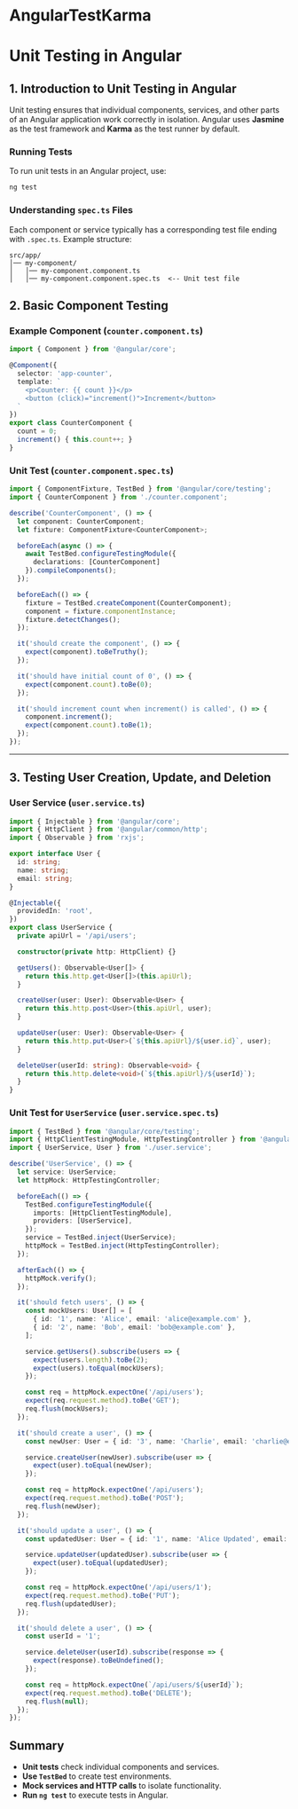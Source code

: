 # AngularTestKarma

# Unit Testing in Angular

## 1. Introduction to Unit Testing in Angular
Unit testing ensures that individual components, services, and other parts of an Angular application work correctly in isolation. Angular uses **Jasmine** as the test framework and **Karma** as the test runner by default.

### Running Tests
To run unit tests in an Angular project, use:
```sh
ng test
```

### Understanding `spec.ts` Files
Each component or service typically has a corresponding test file ending with `.spec.ts`.
Example structure:
```
src/app/
│── my-component/
│   │── my-component.component.ts
│   │── my-component.component.spec.ts  <-- Unit test file
```

## 2. Basic Component Testing
### Example Component (`counter.component.ts`)
```ts
import { Component } from '@angular/core';

@Component({
  selector: 'app-counter',
  template: `
    <p>Counter: {{ count }}</p>
    <button (click)="increment()">Increment</button>
  `
})
export class CounterComponent {
  count = 0;
  increment() { this.count++; }
}
```

### Unit Test (`counter.component.spec.ts`)
```ts
import { ComponentFixture, TestBed } from '@angular/core/testing';
import { CounterComponent } from './counter.component';

describe('CounterComponent', () => {
  let component: CounterComponent;
  let fixture: ComponentFixture<CounterComponent>;

  beforeEach(async () => {
    await TestBed.configureTestingModule({
      declarations: [CounterComponent]
    }).compileComponents();
  });

  beforeEach(() => {
    fixture = TestBed.createComponent(CounterComponent);
    component = fixture.componentInstance;
    fixture.detectChanges();
  });

  it('should create the component', () => {
    expect(component).toBeTruthy();
  });

  it('should have initial count of 0', () => {
    expect(component.count).toBe(0);
  });

  it('should increment count when increment() is called', () => {
    component.increment();
    expect(component.count).toBe(1);
  });
});
```

---

## 3. Testing User Creation, Update, and Deletion

### User Service (`user.service.ts`)
```ts
import { Injectable } from '@angular/core';
import { HttpClient } from '@angular/common/http';
import { Observable } from 'rxjs';

export interface User {
  id: string;
  name: string;
  email: string;
}

@Injectable({
  providedIn: 'root',
})
export class UserService {
  private apiUrl = '/api/users';

  constructor(private http: HttpClient) {}

  getUsers(): Observable<User[]> {
    return this.http.get<User[]>(this.apiUrl);
  }

  createUser(user: User): Observable<User> {
    return this.http.post<User>(this.apiUrl, user);
  }

  updateUser(user: User): Observable<User> {
    return this.http.put<User>(`${this.apiUrl}/${user.id}`, user);
  }

  deleteUser(userId: string): Observable<void> {
    return this.http.delete<void>(`${this.apiUrl}/${userId}`);
  }
}
```

### Unit Test for `UserService` (`user.service.spec.ts`)
```ts
import { TestBed } from '@angular/core/testing';
import { HttpClientTestingModule, HttpTestingController } from '@angular/common/http/testing';
import { UserService, User } from './user.service';

describe('UserService', () => {
  let service: UserService;
  let httpMock: HttpTestingController;

  beforeEach(() => {
    TestBed.configureTestingModule({
      imports: [HttpClientTestingModule],
      providers: [UserService],
    });
    service = TestBed.inject(UserService);
    httpMock = TestBed.inject(HttpTestingController);
  });

  afterEach(() => {
    httpMock.verify();
  });

  it('should fetch users', () => {
    const mockUsers: User[] = [
      { id: '1', name: 'Alice', email: 'alice@example.com' },
      { id: '2', name: 'Bob', email: 'bob@example.com' },
    ];

    service.getUsers().subscribe(users => {
      expect(users.length).toBe(2);
      expect(users).toEqual(mockUsers);
    });

    const req = httpMock.expectOne('/api/users');
    expect(req.request.method).toBe('GET');
    req.flush(mockUsers);
  });

  it('should create a user', () => {
    const newUser: User = { id: '3', name: 'Charlie', email: 'charlie@example.com' };

    service.createUser(newUser).subscribe(user => {
      expect(user).toEqual(newUser);
    });

    const req = httpMock.expectOne('/api/users');
    expect(req.request.method).toBe('POST');
    req.flush(newUser);
  });

  it('should update a user', () => {
    const updatedUser: User = { id: '1', name: 'Alice Updated', email: 'alice@example.com' };

    service.updateUser(updatedUser).subscribe(user => {
      expect(user).toEqual(updatedUser);
    });

    const req = httpMock.expectOne('/api/users/1');
    expect(req.request.method).toBe('PUT');
    req.flush(updatedUser);
  });

  it('should delete a user', () => {
    const userId = '1';

    service.deleteUser(userId).subscribe(response => {
      expect(response).toBeUndefined();
    });

    const req = httpMock.expectOne(`/api/users/${userId}`);
    expect(req.request.method).toBe('DELETE');
    req.flush(null);
  });
});
```

## Summary
- **Unit tests** check individual components and services.
- **Use `TestBed`** to create test environments.
- **Mock services and HTTP calls** to isolate functionality.
- **Run `ng test`** to execute tests in Angular.


